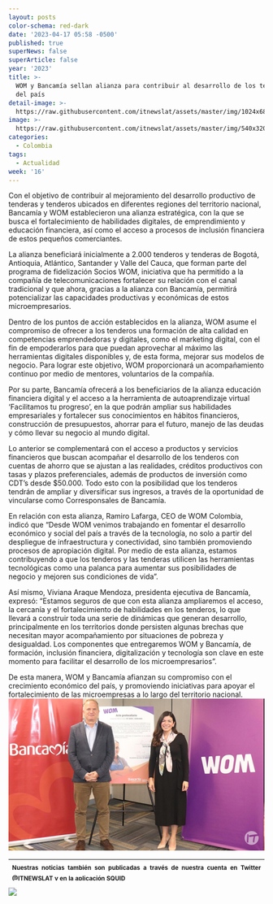 ```yaml
---
layout: posts
color-schema: red-dark
date: '2023-04-17 05:58 -0500'
published: true
superNews: false
superArticle: false
year: '2023'
title: >-
  WOM y Bancamía sellan alianza para contribuir al desarrollo de los tenderos
  del país
detail-image: >-
  https://raw.githubusercontent.com/itnewslat/assets/master/img/1024x680/bancamia-won-g.jpg
image: >-
  https://raw.githubusercontent.com/itnewslat/assets/master/img/540x320/bancamia-won-p.jpg
categories:
  - Colombia
tags:
  - Actualidad
week: '16'
---
```

Con el objetivo de contribuir al mejoramiento del desarrollo productivo de tenderas y tenderos ubicados en diferentes regiones del territorio nacional, Bancamía y WOM establecieron una alianza estratégica, con la que se busca el fortalecimiento de habilidades digitales, de emprendimiento y educación financiera, así como el acceso a procesos de inclusión financiera de estos pequeños comerciantes.  
 
La alianza beneficiará inicialmente a 2.000 tenderos y tenderas de Bogotá, Antioquia, Atlántico, Santander y Valle del Cauca, que forman parte del programa de fidelización Socios WOM, iniciativa que ha permitido a la compañía de telecomunicaciones fortalecer su relación con el canal tradicional y que ahora, gracias a la alianza con Bancamía, permitirá potencializar las capacidades productivas y económicas de estos microempresarios. 
 
Dentro de los puntos de acción establecidos en la alianza, WOM asume el compromiso de ofrecer a los tenderos una formación de alta calidad en competencias emprendedoras y digitales, como el marketing digital, con el fin de empoderarlos para que puedan aprovechar al máximo las herramientas digitales disponibles y, de esta forma, mejorar sus modelos de negocio. Para lograr este objetivo, WOM proporcionará un acompañamiento continuo por medio de mentores, voluntarios de la compañía.  
 
Por su parte, Bancamía ofrecerá a los beneficiarios de la alianza educación financiera digital y el acceso a la herramienta de autoaprendizaje virtual ‘Facilitamos tu progreso’, en la que podrán ampliar sus habilidades empresariales y fortalecer sus conocimientos en hábitos financieros, construcción de presupuestos, ahorrar para el futuro, manejo de las deudas y cómo llevar su negocio al mundo digital.  
 
Lo anterior se complementará con el acceso a productos y servicios financieros que buscan acompañar el desarrollo de los tenderos con cuentas de ahorro que se ajustan a las realidades, créditos productivos con tasas y plazos preferenciales, además de productos de inversión como CDT’s desde $50.000. Todo esto con la posibilidad que los tenderos tendrán de ampliar y diversificar sus ingresos, a través de la oportunidad de vincularse como Corresponsales de Bancamía. 
 
En relación con esta alianza, Ramiro Lafarga, CEO de WOM Colombia, indicó que “Desde WOM venimos trabajando en fomentar el desarrollo económico y social del país a través de la tecnología, no solo a partir del despliegue de infraestructura y conectividad, sino también promoviendo procesos de apropiación digital. Por medio de esta alianza, estamos contribuyendo a que los tenderos y las tenderas utilicen las herramientas tecnológicas como una palanca para aumentar sus posibilidades de negocio y mejoren sus condiciones de vida”.  
 
Así mismo, Viviana Araque Mendoza, presidenta ejecutiva de Bancamía, expresó: “Estamos seguros de que con esta alianza ampliaremos el acceso, la cercanía y el fortalecimiento de habilidades en los tenderos, lo que llevará a construir toda una serie de dinámicas que generan desarrollo, principalmente en los territorios donde persisten algunas brechas que necesitan mayor acompañamiento por situaciones de pobreza y desigualdad. Los componentes que entregaremos WOM y Bancamía, de formación, inclusión financiera, digitalización y tecnología son clave en este momento para facilitar el desarrollo de los microempresarios”. 
 
De esta manera, WOM y Bancamía afianzan su compromiso con el crecimiento económico del país, y promoviendo iniciativas para apoyar el fortalecimiento de las microempresas a lo largo del territorio nacional.  
![](https://raw.githubusercontent.com/itnewslat/assets/master/img/540x320/bancamia-won-p.jpg)

<table style="height: 42px;" width="569">
<tbody>
<tr>
<td style="text-align: justify;"><sub><strong>Nuestras noticias también son publicadas a través de nuestra cuenta en Twitter <a href="https://twitter.com/itnewslat?lang=es">@ITNEWSLAT</a> y en la aplicación <a href="https://squidapp.co/en/">SQUID</a></strong></sub></td>
</tr>
</tbody>
</table>
<img src="https://tracker.metricool.com/c3po.jpg?hash=56f88a41e39ab42c063cc51676587a04"/>